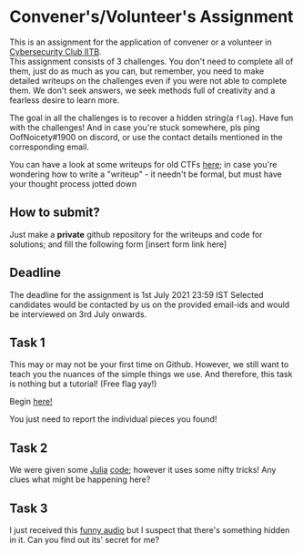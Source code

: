 # Convener's/Volunteer's Assignment
This is an assignment for the application of convener or a volunteer in [Cybersecurity Club IITB](https://www.facebook.com/groups/csec.iitb).  
This assignment consists of 3 challenges. You don't need to complete all of them, just do as much as you can, but remember, you need to make detailed writeups on the challenges even if you were not able to complete them. We don't seek answers, we seek methods full of creativity and a fearless desire to learn more.  

The goal in all the challenges is to recover a hidden string(a `flag`). Have fun with the challenges! And in case you're stuck somewhere,
pls ping OofNoicety#1900 on discord, or use the contact details mentioned in the corresponding email.

You can have a look at some writeups for old CTFs [here](https://github.com/CSEA-IITB/WriteUps); in case you're wondering how to write a "writeup" - it needn't be formal, but must have your thought process jotted down

## How to submit?
Just make a **private** github repository for the writeups and code for solutions; and fill the following form [insert form link here]

## Deadline
The deadline for the assignment is 1st July 2021 23:59 IST
Selected candidates would be contacted by us on the provided email-ids and would be interviewed on 3rd July onwards.

## Task 1
This may or may not be your first time on Github. However, we still want to teach you the nuances of the
simple things we use. And therefore, this task is nothing but a tutorial! (Free flag yay!)

Begin [here!](https://github.com/jsahil730/Assignment/tree/develop/folder)

You just need to report the individual pieces you found!

## Task 2
We were given some [Julia](https://julialang.org/) [code](task2/challenge.jl); however it uses some nifty tricks!
Any clues what might be happening here?

## Task 3
I just received this [funny audio](task3/challenge.mp3) but I suspect that there's something hidden in it.
Can you find out its' secret for me?
